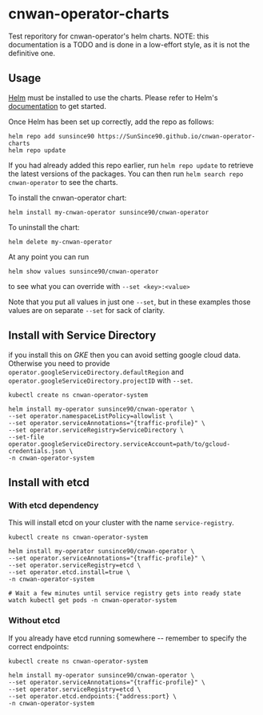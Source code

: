 # cnwan-operator-charts

Test reporitory for cnwan-operator's helm charts.
NOTE: this documentation is a TODO and is done in a low-effort style, as it is not the definitive one.

## Usage

[Helm](https://helm.sh) must be installed to use the charts.  Please refer to
Helm's [documentation](https://helm.sh/docs) to get started.

Once Helm has been set up correctly, add the repo as follows:

    helm repo add sunsince90 https://SunSince90.github.io/cnwan-operator-charts
    helm repo update

If you had already added this repo earlier, run `helm repo update` to retrieve
the latest versions of the packages.  You can then run `helm search repo
cnwan-operator` to see the charts.

To install the cnwan-operator chart:

    helm install my-cnwan-operator sunsince90/cnwan-operator

To uninstall the chart:

    helm delete my-cnwan-operator

At any point you can run

    helm show values sunsince90/cnwan-operator

to see what you can override with `--set <key>:<value>`

Note that you put all values in just one `--set`, but in these examples those values are on separate `--set` for sack of clarity.

## Install with Service Directory

if you install this on *GKE* then you can avoid setting google cloud data.
Otherwise you need to provide `operator.googleServiceDirectory.defaultRegion` and `operator.googleServiceDirectory.projectID` with `--set`.

    kubectl create ns cnwan-operator-system

    helm install my-operator sunsince90/cnwan-operator \
    --set operator.namespaceListPolicy=allowlist \
    --set operator.serviceAnnotations="{traffic-profile}" \
    --set operator.serviceRegistry=ServiceDirectory \
    --set-file operator.googleServiceDirectory.serviceAccount=path/to/gcloud-credentials.json \
    -n cnwan-operator-system

## Install with etcd

### With etcd dependency

This will install etcd on your cluster with the name `service-registry`.

    kubectl create ns cnwan-operator-system

    helm install my-operator sunsince90/cnwan-operator \
    --set operator.serviceAnnotations="{traffic-profile}" \
    --set operator.serviceRegistry=etcd \
    --set operator.etcd.install=true \
    -n cnwan-operator-system

    # Wait a few minutes until service registry gets into ready state
    watch kubectl get pods -n cnwan-operator-system


### Without etcd

If you already have etcd running somewhere -- remember to specify the correct endpoints:

    kubectl create ns cnwan-operator-system

    helm install my-operator sunsince90/cnwan-operator \
    --set operator.serviceAnnotations="{traffic-profile}" \
    --set operator.serviceRegistry=etcd \
    --set operator.etcd.endpoints:{"address:port} \
    -n cnwan-operator-system
